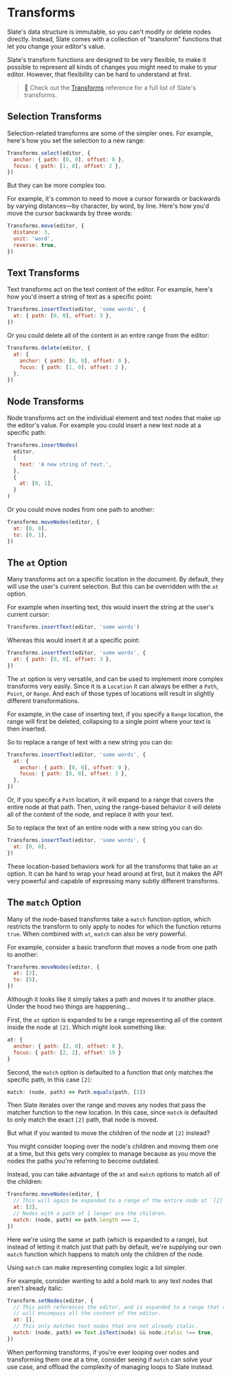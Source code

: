 # Transforms

Slate's data structure is immutable, so you can't modify or delete nodes directly. Instead, Slate comes with a collection of "transform" functions that let you change your editor's value.

Slate's transform functions are designed to be very flexible, to make it possible to represent all kinds of changes you might need to make to your editor. However, that flexibility can be hard to understand at first.

> 🤖 Check out the [Transforms](../api/transforms.md) reference for a full list of Slate's transforms.

## Selection Transforms

Selection-related transforms are some of the simpler ones. For example, here's how you set the selection to a new range:

```js
Transforms.select(editor, {
  anchor: { path: [0, 0], offset: 0 },
  focus: { path: [1, 0], offset: 2 },
})
```

But they can be more complex too.

For example, it's common to need to move a cursor forwards or backwards by varying distances—by character, by word, by line. Here's how you'd move the cursor backwards by three words:

```js
Transforms.move(editor, {
  distance: 3,
  unit: 'word',
  reverse: true,
})
```

## Text Transforms

Text transforms act on the text content of the editor. For example, here's how you'd insert a string of text as a specific point:

```js
Transforms.insertText(editor, 'some words', {
  at: { path: [0, 0], offset: 3 },
})
```

Or you could delete all of the content in an entire range from the editor:

```js
Transforms.delete(editor, {
  at: {
    anchor: { path: [0, 0], offset: 0 },
    focus: { path: [1, 0], offset: 2 },
  },
})
```

## Node Transforms

Node transforms act on the individual element and text nodes that make up the editor's value. For example you could insert a new text node at a specific path:

```js
Transforms.insertNodes(
  editor,
  {
    text: 'A new string of text.',
  },
  {
    at: [0, 1],
  }
)
```

Or you could move nodes from one path to another:

```js
Transforms.moveNodes(editor, {
  at: [0, 0],
  to: [0, 1],
})
```

## The `at` Option

Many transforms act on a specific location in the document. By default, they will use the user's current selection. But this can be overridden with the `at` option.

For example when inserting text, this would insert the string at the user's current cursor:

```js
Transforms.insertText(editor, 'some words')
```

Whereas this would insert it at a specific point:

```js
Transforms.insertText(editor, 'some words', {
  at: { path: [0, 0], offset: 3 },
})
```

The `at` option is very versatile, and can be used to implement more complex transforms very easily. Since it is a `Location` it can always be either a `Path`, `Point`, or `Range`. And each of those types of locations will result in slightly different transformations.

For example, in the case of inserting text, if you specify a `Range` location, the range will first be deleted, collapsing to a single point where your text is then inserted.

So to replace a range of text with a new string you can do:

```js
Transforms.insertText(editor, 'some words', {
  at: {
    anchor: { path: [0, 0], offset: 0 },
    focus: { path: [0, 0], offset: 3 },
  },
})
```

Or, if you specify a `Path` location, it will expand to a range that covers the entire node at that path. Then, using the range-based behavior it will delete all of the content of the node, and replace it with your text.

So to replace the text of an entire node with a new string you can do:

```js
Transforms.insertText(editor, 'some words', {
  at: [0, 0],
})
```

These location-based behaviors work for all the transforms that take an `at` option. It can be hard to wrap your head around at first, but it makes the API very powerful and capable of expressing many subtly different transforms.

## The `match` Option

Many of the node-based transforms take a `match` function option, which restricts the transform to only apply to nodes for which the function returns `true`. When combined with `at`, `match` can also be very powerful.

For example, consider a basic transform that moves a node from one path to another:

```js
Transforms.moveNodes(editor, {
  at: [2],
  to: [5],
})
```

Although it looks like it simply takes a path and moves it to another place. Under the hood two things are happening…

First, the `at` option is expanded to be a range representing all of the content inside the node at `[2]`. Which might look something like:

```js
at: {
  anchor: { path: [2, 0], offset: 0 },
  focus: { path: [2, 2], offset: 19 }
}
```

Second, the `match` option is defaulted to a function that only matches the specific path, in this case `[2]`:

```js
match: (node, path) => Path.equals(path, [2])
```

Then Slate iterates over the range and moves any nodes that pass the matcher function to the new location. In this case, since `match` is defaulted to only match the exact `[2]` path, that node is moved.

But what if you wanted to move the children of the node at `[2]` instead?

You might consider looping over the node's children and moving them one at a time, but this gets very complex to manage because as you move the nodes the paths you're referring to become outdated.

Instead, you can take advantage of the `at` and `match` options to match all of the children:

```js
Transforms.moveNodes(editor, {
  // This will again be expanded to a range of the entire node at `[2]`.
  at: [2],
  // Nodes with a path of 1 longer are the children.
  match: (node, path) => path.length === 2,
})
```

Here we're using the same `at` path (which is expanded to a range), but instead of letting it match just that path by default, we're supplying our own `match` function which happens to match only the children of the node.

Using `match` can make representing complex logic a lot simpler.

For example, consider wanting to add a bold mark to any text nodes that aren't already italic:

```js
Transform.setNodes(editor, {
  // This path references the editor, and is expanded to a range that range
  // will encompass all the content of the editor.
  at: [],
  // This only matches text nodes that are not already italic.
  match: (node, path) => Text.isText(node) && node.italic !== true,
})
```

When performing transforms, if you're ever looping over nodes and transforming them one at a time, consider seeing if `match` can solve your use case, and offload the complexity of managing loops to Slate instead.
